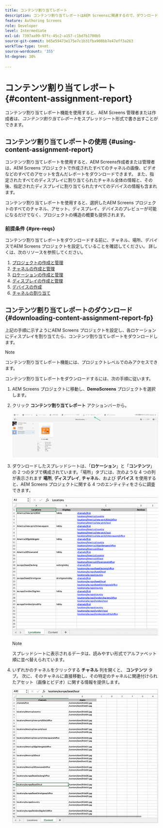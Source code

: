 ```yaml
---
title: コンテンツ割り当てレポート
description: コンテンツ割り当てレポートはAEM Screensに関連するので、ダウンロードと使用について説明します。
feature: Authoring Screens
role: Developer
level: Intermediate
exl-id: 7397aa99-97fc-45c2-a157-c1bd7b1700b5
source-git-commit: b65e59473e175e7c1b31fba900bb7e47eff3a263
workflow-type: tm+mt
source-wordcount: '355'
ht-degree: 30%

---
```


# コンテンツ割り当てレポート {#content-assignment-report}

コンテンツ割り当てレポート機能を使用すると、AEM Screens 管理者または作成者は、*コンテンツ割り当てレポート*&#x200B;をスプレッドシート形式で書き出すことができます。

## コンテンツ割り当てレポートの使用 {#using-content-assignment-report}

コンテンツ割り当てレポートを使用すると、AEM Screens作成者または管理者は、AEM Screens プロジェクトで作成されたすべてのチャネルの画像、ビデオなどのすべてのアセットを含んだレポートをダウンロードできます。 また、指定されたすべてのディスプレイに割り当てられたチャネル全体の情報と、その後、指定されたディスプレイに割り当てられたすべてのデバイスの情報も含まれます。

コンテンツ割り当てレポートを使用すると、選択したAEM Screens プロジェクトのすべてのチャネル、アセット、ディスプレイ、デバイスのプレビューが可能になるだけでなく、プロジェクトの構造の概要も提供されます。


### 前提条件 {#pre-reqs}

コンテンツ割り当てレポートをダウンロードする前に、チャネル、場所、デバイスでAEM Screens プロジェクトを設定していることを確認してください。
詳しくは、次のリソースを参照してください。

1. [プロジェクトの作成と管理](/help/user-guide/creating-a-screens-project.md)
1. [チャネルの作成と管理](/help/user-guide/managing-channels.md)
1. [ロケーションの作成と管理](/help/user-guide/managing-locations.md)
1. [ディスプレイの作成と管理](/help/user-guide/managing-displays.md)
1. [デバイスの作成](/help/user-guide/managing-devices.md)
1. [チャネルの割り当て](/help/user-guide/channel-assignment-latest-fp.md)


## コンテンツ割り当てレポートのダウンロード {#downloading-content-assignment-report-fp}

上記の手順に示すようにAEM Screens プロジェクトを設定し、各ロケーションにディスプレイを割り当てたら、コンテンツ割り当てレポートをダウンロードします。

>[!NOTE]
>コンテンツ割り当てレポート機能には、プロジェクトレベルでのみアクセスできます。

コンテンツ割り当てレポートをダウンロードするには、次の手順に従います。

1. AEM Screens プロジェクトに移動し、**DemoScreens** プロジェクトを選択します。

1. クリック **コンテンツ割り当てレポート** アクションバーから。

   ![画像](/help/user-guide/assets/content-assignment-report/can-download.png)

1. ダウンロードしたスプレッドシートは、「**ロケーション**」と「**コンテンツ**」の 2 つのタブで構成されています。「場所」タブには、次のような 4 つの列が表示されます **場所**, **ディスプレイ**, **チャネル**、および **デバイス** を使用すると、AEM Screens プロジェクトに関する 4 つのエンティティをさらに調査できます。

   ![画像](/help/user-guide/assets/content-assignment-report/report-sheet1.png)

   >[!NOTE]
   >スプレッドシートに表示されるデータは、読みやすい形式でアルファベット順に並べ替えられています。

1. いずれかのチャネルをクリックする **チャネル** 列を開くと、 **コンテンツ** タブ。 次に、そのチャネルに直接移動し、その特定のチャネルに関連付けられたアセット（画像とビデオ）に関する情報を提供します。

   ![画像](/help/user-guide/assets/content-assignment-report/report-sheet2.png)

